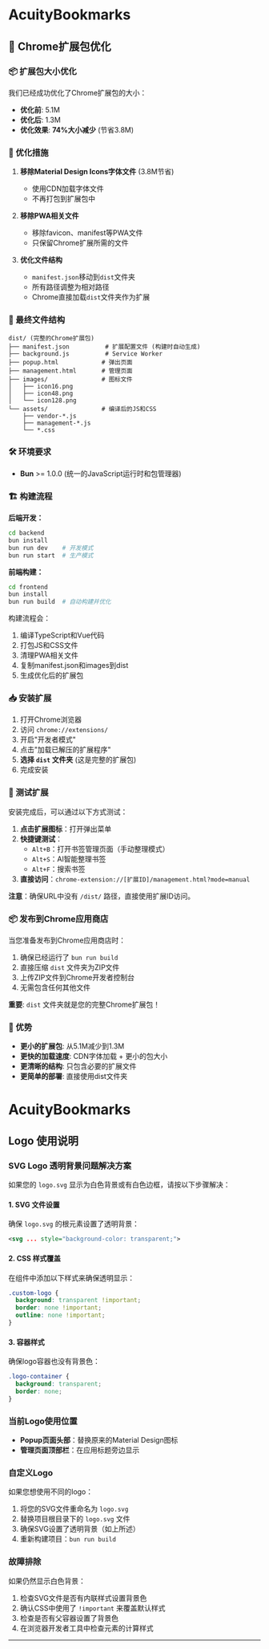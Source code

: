 # AcuityBookmarks

## 🚀 Chrome扩展包优化

### 📦 扩展包大小优化

我们已经成功优化了Chrome扩展包的大小：

- **优化前**: 5.1M
- **优化后**: 1.3M
- **优化效果**: **74%大小减少** (节省3.8M)

### 🔧 优化措施

1. **移除Material Design Icons字体文件** (3.8M节省)
   - 使用CDN加载字体文件
   - 不再打包到扩展包中

2. **移除PWA相关文件**
   - 移除favicon、manifest等PWA文件
   - 只保留Chrome扩展所需的文件

3. **优化文件结构**
   - `manifest.json`移动到`dist`文件夹
   - 所有路径调整为相对路径
   - Chrome直接加载`dist`文件夹作为扩展

### 📁 最终文件结构

```
dist/ (完整的Chrome扩展包)
├── manifest.json          # 扩展配置文件 (构建时自动生成)
├── background.js          # Service Worker
├── popup.html            # 弹出页面
├── management.html       # 管理页面
├── images/               # 图标文件
│   ├── icon16.png
│   ├── icon48.png
│   └── icon128.png
└── assets/               # 编译后的JS和CSS
    ├── vendor-*.js
    ├── management-*.js
    └── *.css
```

### 🛠️ 环境要求
- **Bun** >= 1.0.0 (统一的JavaScript运行时和包管理器)

### 🏗️ 构建流程

**后端开发：**
```bash
cd backend
bun install
bun run dev    # 开发模式
bun run start  # 生产模式
```

**前端构建：**
```bash
cd frontend
bun install
bun run build  # 自动构建并优化
```

构建流程会：
1. 编译TypeScript和Vue代码
2. 打包JS和CSS文件
3. 清理PWA相关文件
4. 复制manifest.json和images到dist
5. 生成优化后的扩展包

### 📥 安装扩展

1. 打开Chrome浏览器
2. 访问 `chrome://extensions/`
3. 开启"开发者模式"
4. 点击"加载已解压的扩展程序"
5. **选择 `dist` 文件夹** (这是完整的扩展包)
6. 完成安装

### 🧪 测试扩展

安装完成后，可以通过以下方式测试：

1. **点击扩展图标**：打开弹出菜单
2. **快捷键测试**：
   - `Alt+B`：打开书签管理页面（手动整理模式）
   - `Alt+S`：AI智能整理书签
   - `Alt+F`：搜索书签
3. **直接访问**：`chrome-extension://[扩展ID]/management.html?mode=manual`

**注意**：确保URL中没有 `/dist/` 路径，直接使用扩展ID访问。

### 📦 发布到Chrome应用商店

当您准备发布到Chrome应用商店时：

1. 确保已经运行了 `bun run build`
2. 直接压缩 `dist` 文件夹为ZIP文件
3. 上传ZIP文件到Chrome开发者控制台
4. 无需包含任何其他文件

**重要**: `dist` 文件夹就是您的完整Chrome扩展包！

### 🎯 优势

- **更小的扩展包**: 从5.1M减少到1.3M
- **更快的加载速度**: CDN字体加载 + 更小的包大小
- **更清晰的结构**: 只包含必要的扩展文件
- **更简单的部署**: 直接使用dist文件夹

# AcuityBookmarks

## Logo 使用说明

### SVG Logo 透明背景问题解决方案

如果您的 `logo.svg` 显示为白色背景或有白色边框，请按以下步骤解决：

#### 1. SVG 文件设置
确保 `logo.svg` 的根元素设置了透明背景：
```xml
<svg ... style="background-color: transparent;">
```

#### 2. CSS 样式覆盖
在组件中添加以下样式来确保透明显示：
```css
.custom-logo {
  background: transparent !important;
  border: none !important;
  outline: none !important;
}
```

#### 3. 容器样式
确保logo容器也没有背景色：
```css
.logo-container {
  background: transparent;
  border: none;
}
```

### 当前Logo使用位置

- **Popup页面头部**：替换原来的Material Design图标
- **管理页面顶部栏**：在应用标题旁边显示

### 自定义Logo

如果您想使用不同的logo：

1. 将您的SVG文件重命名为 `logo.svg`
2. 替换项目根目录下的 `logo.svg` 文件
3. 确保SVG设置了透明背景（如上所述）
4. 重新构建项目：`bun run build`

### 故障排除

如果仍然显示白色背景：

1. 检查SVG文件是否有内联样式设置背景色
2. 确认CSS中使用了 `!important` 来覆盖默认样式
3. 检查是否有父容器设置了背景色
4. 在浏览器开发者工具中检查元素的计算样式

---
